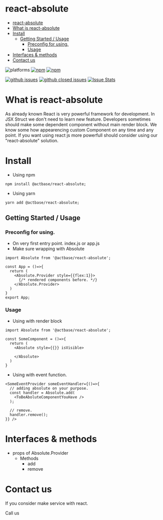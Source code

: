 # react-absolute

- [react-absolute](#react-absolute)
- [What is react-absolute](#what-is-react-absolute)
- [Install](#install)
  - [Getting Started / Usage](#getting-started--usage)
    - [Preconfig for using.](#preconfig-for-using)
    - [Usage](#usage)
- [Interfaces & methods](#interfaces--methods)
- [Contact us](#contact-us)

![platforms](https://img.shields.io/badge/platforms-Android%20%7C%20iOS%20%7C%20web-brightgreen.svg?style=flat-square&colorB=191A17)
[![npm](https://img.shields.io/npm/v/@actbase/react-absolute.svg?style=flat-square)](https://www.npmjs.com/package/@actbase/react-absolute)
[![npm](https://img.shields.io/npm/dm/@actbase/react-absolute.svg?style=flat-square&colorB=007ec6)](https://www.npmjs.com/package/@actbase/react-absolute)


[![github issues](https://img.shields.io/github/issues/actbase/react-absolute.svg?style=flat-square)](https://github.com/actbase/react-absolute/issues)
[![github closed issues](https://img.shields.io/github/issues-closed/actbase/react-absolute.svg?style=flat-square&colorB=44cc11)](https://github.com/actbase/react-absolute/issues?q=is%3Aissue+is%3Aclosed)
[![Issue Stats](https://img.shields.io/issuestats/i/github/actbase/react-absolute.svg?style=flat-square&colorB=44cc11)](https://github.com/actbase/react-absolute/issues)


# What is react-absolute

As already known React is very powerful framework for development. 
In JSX Struct we don't need to learn new feature.
Developers sometimes should make some dependent component without main render block.
We know some how appearencing custom Component on any time and any point. If you want using react js more powerfull should consider using our "react-absolute" solution. 

# Install

- Using npm
``` 
npm install @actbase/react-absolute;
```

- Using yarn
```
yarn add @actbase/react-absolute;
```

## Getting Started / Usage

### Preconfig for using.
- On very first entry point. index.js or app.js 
- Make sure wrapping with Absolute

```
import Absolute from '@actbase/react-absolute';

const App = ()=>{
  return (
    <Absolute.Provider style={{flex:1}}>
      {/* rendered components before. */}
    </Absolute.Provider>
  )
}
export App;
```
### Usage 

- Using with render block
```
import Absolute from '@actbase/react-absolute';

const SomeComponent = ()=>{
  return (
    <Absolute style={{}} isVisible>

    </Absolute>
  )
}
```

- Using with event function.

```
<SomeEventProvider someEventHandler={()=>{
  // adding absolute on your purpose.
  const handler = Absolute.add(
    <ToBeAboluteComponentYouHave />
  );

  // remove.
  handler.remove();
}} />
```

# Interfaces & methods

- props of Absolute.Provider
  - Methods 
    - add
    - remove

# Contact us

If you consider make service with react. 

Call us
